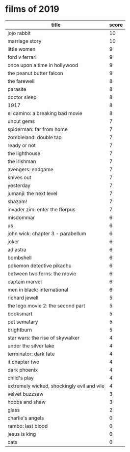# films of 2019

|title                                      |score|
|-------------------------------------------|-----|
|jojo rabbit                                |10   |
|marriage story                             |10   |
|little women                               |9    |
|ford v ferrari                             |9    |
|once upon a time in hollywood              |9    |
|the peanut butter falcon                   |9    |
|the farewell                               |8    |
|parasite                                   |8    |
|doctor sleep                               |8    |
|1917                                       |8    |
|el camino: a breaking bad movie            |8    |
|uncut gems                                 |7    |
|spiderman: far from home                   |7    |
|zombieland: double tap                     |7    |
|ready or not                               |7    |
|the lighthouse                             |7    |
|the irishman                               |7    |
|avengers: endgame                          |7    |
|knives out                                 |7    |
|yesterday                                  |7    |
|jumanji: the next level                    |7    |
|shazam!                                    |7    |
|invader zim: enter the florpus             |7    |
|misdommar                                  |6    |
|us                                         |6    |
|john wick: chapter 3 - parabellum          |6    |
|joker                                      |6    |
|ad astra                                   |6    |
|bombshell                                  |6    |
|pokemon detective pikachu                  |6    |
|between two ferns: the movie               |6    |
|captain marvel                             |6    |
|men in black: international                |6    |
|richard jewell                             |5    |
|the lego movie 2: the second part          |5    |
|booksmart                                  |5    |
|pet sematary                               |5    |
|brightburn                                 |5    |
|star wars: the rise of skywalker           |4    |
|under the silver lake                      |4    |
|terminator: dark fate                      |4    |
|it chapter two                             |4    |
|dark phoenix                               |4    |
|child's play                               |4    |
|extremely wicked, shockingly evil and vile |4    |
|velvet buzzsaw                             |3    |
|hobbs and shaw                             |3    |
|glass                                      |2    |
|charlie's angels                           |0    |
|rambo: last blood                          |0    |
|jesus is king                              |0    |
|cats                                       |0    |